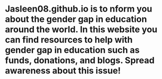 # Jasleen08.github.io is to nform you about the gender gap in education around the world. In this website you can find resources to help with gender gap in education such as funds, donations, and blogs. Spread awareness about this issue! 
